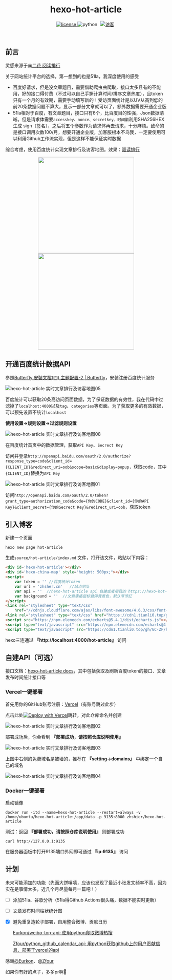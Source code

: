 <h1 align="center">hexo-hot-article</h1>

<!-- 徽标 -->
<p align="center">
  <a href="https://github.com/GC-ZF/hexo-hot-article/blob/main/LICENSE">
    <img src="https://img.shields.io/github/license/GC-ZF/hexo-hot-article" alt="license">
  </a>

  <img src="https://img.shields.io/badge/python-3.7.3+-blue" alt="python">

  <a style="margin-inline:5px" target="_blank" href="">
    <img  src="https://visitor-badge.glitch.me/badge?page_id=hexo-hot-article" title="访客"/>
  </a>
</p></br>

## 前言

灵感来源于[@二花 阅读排行](https://thiscute.world/statistics/)

关于网站统计平台的选择，第一想到的也是51la，我深度使用的感受

* 百度好请求，但是没文章题目，需要借助爬虫曲爬取，接口太多且有的不能用，好的接口得付费（不过可以自己手撕计算时间/排序文章热度），且token只有一个月的有效期，需要手动填写新的！受访页面统计是以UV从高到低的前20条数据问题不算大，显示一部分文章就可以了，额外数据需要开通企业版
* 51la相对于百度，有文章题目，接口只有6个，比百度目的性强，Json数据清晰。但是请求体需要`accesskey、nonce、secretkey、时间戳`利用SHA256HEX生成 sign（签名），之后将五个参数作为请求体再去请求，十分麻烦。致命的是接口调用次数100/月，想要开通企业版，加客服根本不鸟我，一定要使用可以利用Github工作流实现，但是这样不能保证实时数据

综合考虑，使用百度统计实现文章排行及访客地图。效果：[阅读排行](https://zhsher.cn/hot-article)

<div align="center">
  <img height="300px" src="https://testingcf.jsdelivr.net/gh/GC-ZF/hexo-hot-article/static/hexo-hot-article06.png">
  <img height="300px" src="https://testingcf.jsdelivr.net/gh/GC-ZF/hexo-hot-article/static/hexo-hot-article07.png">
</div>


## 开通百度统计数据API

参照[Butterfly 安裝文檔(四) 主題配置-2 | Butterfly](https://butterfly.js.org/posts/ceeb73f/#分析統計)，安装注册百度统计服务

![hexo-hot-article 实时文章排行及访客地图05](https://testingcf.jsdelivr.net/gh/GC-ZF/hexo-hot-article/static/hexo-hot-article05.png)

百度统计可以获取20条高访问页面数据，为了保证数据的有效性，我在代码中过滤掉了`localhost:4000`以及`tag`、`categories`等页面。为了获取更多的有效数据，可以预先设置不统计`localhost`

**使用设置->规则设置->过滤规则设置**

![hexo-hot-article 实时文章排行及访客地图08](https://testingcf.jsdelivr.net/gh/GC-ZF/hexo-hot-article/static/hexo-hot-article08.png)

在百度统计首页中的数据管理，获取`API Key`、`Secrect Key`

访问并登录`http://openapi.baidu.com/oauth/2.0/authorize?response_type=code&client_id={CLIENT_ID}&redirect_uri=oob&scope=basic&display=popup`，获取code，其中`{CLIENT_ID}`替换为`API Key`

![hexo-hot-article 实时文章排行及访客地图01](https://testingcf.jsdelivr.net/gh/GC-ZF/hexo-hot-article/static/hexo-hot-article01.png)

访问`http://openapi.baidu.com/oauth/2.0/token?grant_type=authorization_code&code={你的CODE}&client_id={你的API Key}&client_secret={你的Secrect Key}&redirect_uri=oob`，获取token

## 引入博客

新建一个页面

```shell
hexo new page hot-article
```

生成`source/hot-article/index.md` 文件，打开该文件，粘贴以下内容：

```html
<div id='hexo-hot-article'></div>
<div id='hexo-china-map' style="height: 500px;"></div>
<script>
    var token = '' //百度统计token
    var url = 'zhsher.cn'	//站点地址
    var api = ''  //hexo-hot-article api 自建或者用我的 https://hexo-hot-article.zhsher.cn/
    var background = ''  //文章表格鼠标悬停背景色，默认爷爷红
</script>
<link rel="stylesheet" type="text/css"
    href="//cdnjs.cloudflare.com/ajax/libs/font-awesome/4.6.3/css/font-awesome.css">
<link rel="stylesheet" type="text/css" href="https://cdn1.tianli0.top/gh/GC-ZF/hexo-hot-article/static/hot-article.min.css">
<script src="https://npm.elemecdn.com/echarts@5.4.1/dist/echarts.js"></script>
<script type="text/javascript" src="https://npm.elemecdn.com/echarts@4.9.0/map/js/china.js"></script>
<script type="text/javascript" src="https://cdn1.tianli0.top/gh/GC-ZF/hexo-hot-article/static/hot-article.min.js"></script>
```

hexo三连通过 **『http://localhost:4000/hot-article』** 访问

## 自建API（可选）

接口文档：[hexo-hot-article docs](https://hexo-hot-article.zhsher.cn/docs)，其中包括获取及刷新百度token的接口、文章发布时间统计接口等

### Vercel一键部署

首先用你的GitHub账号注册：[Vercel](https://vercel.com/)（有账号跳过此步）

点击此处[![Deploy with Vercel](https://vercel.com/button)](https://vercel.com/new/clone?repository-https://github.com/GC-ZF/hexo-hot-article)跳转，对此仓库命名并创建

![hexo-hot-article 实时文章排行及访客地图02](https://testingcf.jsdelivr.net/gh/GC-ZF/hexo-hot-article/static/hexo-hot-article02.png)

部署成功后，你会看到 **『部署成功，请按照仓库说明使用』**

![hexo-hot-article 实时文章排行及访客地图03](https://testingcf.jsdelivr.net/gh/GC-ZF/hexo-hot-article/static/hexo-hot-article03.png)

上图中右侧的免费域名是被墙的，推荐在 **『setting->domains』** 中绑定一个自己的域名

![hexo-hot-article 实时文章排行及访客地图04](https://testingcf.jsdelivr.net/gh/GC-ZF/hexo-hot-article/static/hexo-hot-article04.png)

### Docker一键部署

启动镜像

```docker
docker run -itd --name=hexo-hot-article --restart=always -v /home/ubuntu/hexo-hot-article:/app/data -p 9135:8000 zhshier/hexo-hot-article
```

测试：返回 **『部署成功，请按照仓库说明使用』** 则部署成功

```
curl http://127.0.0.1:9135
```

在服务器面板中打开9135端口外网即可通过 **『ip:9135』** 访问

## 计划

未来可能添加的功能（先画大饼嘻嘻，应该也发现了最近小张发文频率不高，因为实在是事情太多，近几个月尽量每月一篇吧！）

- [ ] 添加51la、谷歌分析（51la得Github Actions很头痛，数据不能实时更新）

- [ ] 文章发布时间柱状统计图

- [x] 避免重复造轮子部署，自用整合微博、贡献日历

  [Eurkon/weibo-top-api: 使用python爬取微博热搜](https://github.com/Eurkon/weibo-top-api)

  [Zfour/python_github_calendar_api: 用python获取github上的用户贡献信息，部署于vercel的api](https://github.com/Zfour/python_github_calendar_api/)

感谢[@Eurkon](https://github.com/Eurkon)、[@Zfour](https://github.com/Zfour)

如果你有好的点子，多多pr啊🤩
